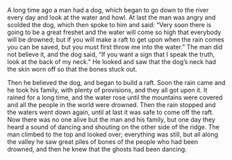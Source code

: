 A long time ago a man had a dog, which began to go down to the river every day and look at the water and howl. At last the man was angry and scolded the dog, which then spoke to him and said: “Very soon there is going to be a great freshet and the water will come so high that everybody will be drowned; but if you will make a raft to get upon when the rain comes you can be saved, but you must first throw me into the water.” The man did not believe it, and the dog said, “If you want a sign that I speak the truth, look at the back of my neck.” He looked and saw that the dog’s neck had the skin worn off so that the bones stuck out.

Then he believed the dog, and began to build a raft. Soon the rain came and he took his family, with plenty of provisions, and they all got upon it. It rained for a long time, and the water rose until the mountains were covered and all the people in the world were drowned. Then the rain stopped and the waters went down again, until at last it was safe to come off the raft. Now there was no one alive but the man and his family, but one day they heard a sound of dancing and shouting on the other side of the ridge. The man climbed to the top and looked over; everything was still, but all along the valley he saw great piles of bones of the people who had been drowned, and then he knew that the ghosts had been dancing.
